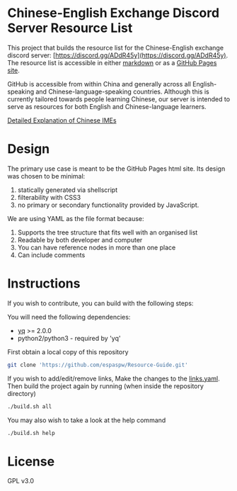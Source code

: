 # Chinese-English Exchange Discord Server Resource List

This project that builds the resource list for the Chinese-English exchange discord server: [https://discord.gg/ADdR45y](https://discord.gg/ADdR45y). The resource list is accessible in either [markdown](https://github.com/espaspw/Resource-Guide/blob/master/resources.md) or as a [GitHub Pages site](https://espaspw.github.io/Resource-Guide/).

GitHub is accessible from within China and generally across all English-speaking and Chinese-language-speaking countries.  Although this is currently tailored towards people learning Chinese, our server is intended to serve as resources for both English and Chinese-language learners.

[Detailed Explanation of Chinese IMEs](https://github.com/espaspw/Resource-Guide/blob/master/doc/IMEs.md)


# Design
The primary use case is meant to be the GitHub Pages html site. Its design was chosen to be minimal:
1. statically generated via shellscript
2. filterability with CSS3
3. no primary or secondary functionality provided by JavaScript.

We are using YAML as the file format because:
1. Supports the tree structure that fits well with an organised list
2. Readable by both developer and computer
3. You can have reference nodes in more than one place
4. Can include comments

# Instructions

If you wish to contribute, you can build with the following steps:

You will need the following dependencies:
- [yq](https://github.com/kislyuk/yq) >= 2.0.0
- python2/python3 - required by 'yq'

First obtain a local copy of this repository
```sh 
git clone 'https://github.com/espaspw/Resource-Guide.git'
```

If you wish to add/edit/remove links, Make the changes to the [links.yaml](links.yaml). Then build the project again by running (when inside the repository directory)
```sh
./build.sh all
```

You may also wish to take a look at the help command
```sh
./build.sh help
```

# License
GPL v3.0

